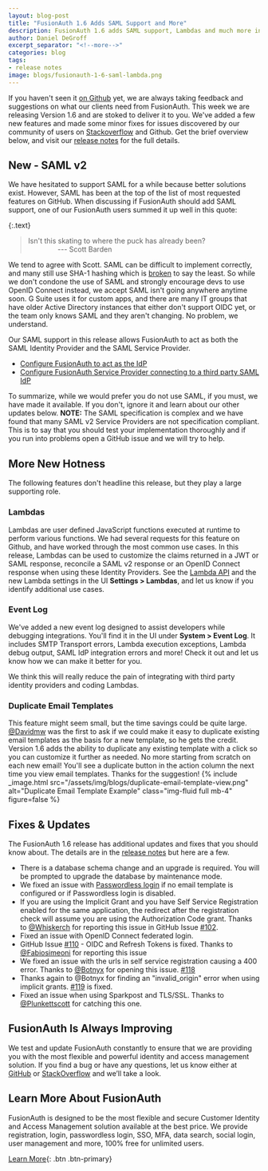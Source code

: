 ```yaml
---
layout: blog-post
title: "FusionAuth 1.6 Adds SAML Support and More"
description: FusionAuth 1.6 adds SAML support, Lambdas and much more in this new release. Download and upgrade now!
author: Daniel DeGroff
excerpt_separator: "<!--more-->"
categories: blog
tags:
- release notes
image: blogs/fusionauth-1-6-saml-lambda.png
---
```


If you haven't seen it [on Github](https://github.com/FusionAuth/fusionauth-issues/issues/ "Jump to Github") yet, we are always taking feedback and suggestions on what our clients need from FusionAuth. This week we are releasing Version 1.6 and are stoked to deliver it to you. We've added a few new features and made some minor fixes for issues discovered by our community of users on [Stackoverflow](https://stackoverflow.com/questions/tagged/fusionauth "Jump to StackOverflow") and Github. Get the brief overview below, and visit our [release notes](/docs/v1/tech/release-notes/#version-1-6-0) for the full details.

<!--more-->

## New - SAML v2

We have hesitated to support SAML for a while because better solutions exist. However, SAML has been at the top of the list of most requested features on GitHub. When discussing if FusionAuth should add SAML support, one of our FusionAuth users summed it up well in this quote:

{:.text}
> Isn't this skating to where the puck has already been?
> <br>
> &nbsp;&nbsp;&nbsp;&nbsp;&nbsp;&nbsp;&nbsp;&nbsp;&nbsp;&nbsp;&nbsp;&nbsp;&nbsp;&nbsp; --- Scott Barden

We tend to agree with Scott. SAML can be difficult to implement correctly, and many still use SHA-1 hashing which is [broken](https://security.stackexchange.com/questions/204379/sha1-signature-in-a-saml-request/204395) to say the least. So while we don't condone the use of SAML and strongly encourage devs to use OpenID Connect instead, we accept SAML isn't going anywhere anytime soon. G Suite uses it for custom apps, and there are many IT groups that have older Active Directory instances that either don't support OIDC yet, or the team only knows SAML and they aren't changing. No problem, we understand.

Our SAML support in this release allows FusionAuth to act as both the SAML Identity Provider and the SAML Service Provider.
 - [Configure FusionAuth to act as the IdP](/docs/v1/tech/samlv2/overview)
 - [Configure FusionAuth Service Provider connecting to a third party SAML IdP](/docs/v1/tech/identity-providers/samlv2)

To summarize, while we would prefer you do not use SAML, if you must, we have made it available.  If you don't, ignore it and learn about our other updates below. **NOTE:** The SAML specification is complex and we have found that many SAML v2 Service Providers are not specification compliant. This is to say that you should test your implementation thoroughly and if you run into problems open a GitHub issue and we will try to help.

## More New Hotness

The following features don't headline this release, but they play a large supporting role.

### Lambdas
Lambdas are user defined JavaScript functions executed at runtime to perform various functions. We had several requests for this feature on Github, and have worked through the most common use cases. In this release, Lambdas can be used to customize the claims returned in a JWT or SAML response, reconcile a SAML v2 response or an OpenID Connect response when using these Identity Providers. See the [Lambda API](/docs/v1/tech/lambdas/overview) and the new Lambda settings in the UI **Settings > Lambdas**, and let us know if you identify additional use cases.

### Event Log
We've added a new event log designed to assist developers while debugging integrations. You'll find it in the UI under **System > Event Log**. It includes SMTP Transport errors, Lambda execution exceptions, Lambda debug output, SAML IdP integration errors and more! Check it out and let us know how we can make it better for you.

We think this will really reduce the pain of integrating with third party identity providers and coding Lambdas.

### Duplicate Email Templates

This feature might seem small, but the time savings could be quite large. [@Davidmw](https://github.com/davidmw) was the first to ask if we could make it easy to duplicate existing email templates as the basis for a new template, so he gets the credit. Version 1.6 adds the ability to duplicate any existing template with a click so you can customize it further as needed. No more starting from scratch on each new email! You'll see a duplicate button in the action column the next time you view email templates. Thanks for the suggestion!
{% include _image.html src="/assets/img/blogs/duplicate-email-template-view.png" alt="Duplicate Email Template Example" class="img-fluid full mb-4" figure=false %}

## Fixes & Updates

The FusionAuth 1.6 release has additional updates and fixes that you should know about. The details are in the [release notes](/docs/v1/tech/release-notes/#version-1-6-0) but here are a few.
- There is a database schema change and an upgrade is required. You will be prompted to upgrade the database by maintenance mode.
- We fixed an issue with [Passwordless login](/blog/2019/03/28/fusionauth-passwordless) if no email template is configured or if Passwordless login is disabled.
- If you are using the Implicit Grant and you have Self Service Registration enabled for the same application, the redirect after the registration check will assume you are using the Authorization Code grant. Thanks to [@Whiskerch](https://github.com/whiskerch) for reporting this issue in GitHub Issue [#102](https://github.com/FusionAuth/fusionauth-issues/issues/102).
- Fixed an issue with OpenID Connect federated login.
- GitHub Issue [#110](https://github.com/FusionAuth/fusionauth-issues/issues/110) - OIDC and Refresh Tokens is fixed. Thanks to [@Fabiosimeoni](https://github.com/fabiosimeoni) for reporting this issue
- We fixed an issue with the urls in self service registration causing a 400 error. Thanks to [@Botnyx](https://github.com/botnyx) for opening this issue. [#118](https://github.com/FusionAuth/fusionauth-issues/issues/118)
- Thanks again to @Botnyx for finding an "invalid_origin" error when using implicit grants. [#119](https://github.com/FusionAuth/fusionauth-issues/issues/119) is fixed.
- Fixed an issue when using Sparkpost and TLS/SSL. Thanks to [@Plunkettscott](https://github.com/plunkettscott) for catching this one.


## FusionAuth Is Always Improving
We test and update FusionAuth constantly to ensure that we are providing you with the most flexible and powerful identity and access management solution. If you find a bug or have any questions, let us know either at [GitHub](https://github.com/FusionAuth/fusionauth-issues "Jump to GitHub") or [StackOverflow](https://stackoverflow.com/questions/tagged/fusionauth "Jump to StackOverflow") and we’ll take a look.

## Learn More About FusionAuth

FusionAuth is designed to be the most flexible and secure Customer Identity and Access Management solution available at the best price. We provide registration, login, passwordless login, SSO, MFA, data search, social login, user management and more, 100% free for unlimited users.

[Learn More](/ "FusionAuth Home"){: .btn .btn-primary}
